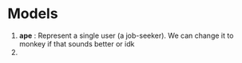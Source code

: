 # Models
1. **ape** : Represent a single user (a job-seeker). We can change it to monkey if that sounds better or idk
2. 